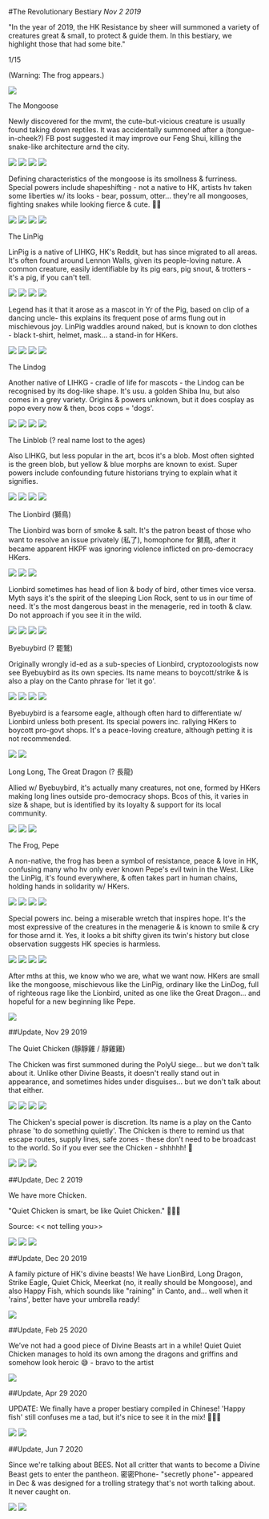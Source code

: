 #The Revolutionary Bestiary
*Nov 2 2019*

"In the year of 2019, the HK Resistance by sheer will summoned a variety of creatures great & small, to protect & guide them. In this bestiary, we highlight those that had some bite."

1/15

(Warning: The frog appears.)

![](images/thread41/t41-p1.jpg)

The Mongoose

Newly discovered for the mvmt, the cute-but-vicious creature is usually found taking down reptiles. It was accidentally summoned after a (tongue-in-cheek?) FB post suggested it may improve our Feng Shui, killing the snake-like architecture arnd the city.

![](images/thread41/t41-p2.jpg)
![](images/thread41/t41-p3.jpg)
![](images/thread41/t41-p4.jpg)
![](images/thread41/t41-p5.jpg)

Defining characteristics of the mongoose is its smollness & furriness. Special powers include shapeshifting - not a native to HK, artists hv taken some liberties w/ its looks - bear, possum, otter... they're all mongooses, fighting snakes while looking fierce & cute. 🥰😍

![](images/thread41/t41-p6.png)
![](images/thread41/t41-p7.jpg)
![](images/thread41/t41-p8.jpg)
![](images/thread41/t41-p9.jpg)

The LinPig

LinPig is a native of  LIHKG, HK's Reddit, but has since migrated to all areas. It's often found around Lennon Walls, given its people-loving nature. A common creature, easily identifiable by its pig ears, pig snout, & trotters - it's a pig, if you can't tell. 

![](images/thread41/t41-p10.jpg)
![](images/thread41/t41-p11.jpg)
![](images/thread41/t41-p12.jpg)
![](images/thread41/t41-p13.jpg)

Legend has it that it arose as a mascot in Yr of the Pig, based on clip of a dancing uncle- this explains its frequent pose of arms flung out in mischievous joy. LinPig waddles around naked, but is known to don clothes - black t-shirt, helmet, mask... a stand-in for HKers. 

![](images/thread41/t41-p14.jpg)
![](images/thread41/t41-p15.jpg)
![](images/thread41/t41-p16.jpg)
![](images/thread41/t41-p17.jpg)

The Lindog

Another native of LIHKG - cradle of life for mascots - the Lindog can be recognised by its dog-like shape. It's usu. a golden Shiba Inu, but also comes in a grey variety. Origins & powers unknown, but it does cosplay as popo every now & then, bcos cops = 'dogs'.

![](images/thread41/t41-p18.jpg)
![](images/thread41/t41-p19.jpg)
![](images/thread41/t41-p20.jpg)
![](images/thread41/t41-p21.jpg)

The Linblob (? real name lost to the ages)

Also LIHKG, but less popular in the art, bcos it's a blob. Most often sighted is the green blob, but yellow & blue morphs are known to exist. Super powers include confounding future historians trying to explain what it signifies. 

![](images/thread41/t41-p22.jpg)
![](images/thread41/t41-p23.jpg)
![](images/thread41/t41-p24.jpg)
![](images/thread41/t41-p25.jpg)

The Lionbird (獅鳥)

The Lionbird was born of smoke & salt. It's the patron beast of those who want to resolve an issue privately (私了), homophone for 獅鳥, after it became apparent HKPF was ignoring violence inflicted on pro-democracy HKers.

![](images/thread41/t41-p26.jpg)
![](images/thread41/t41-p27.jpg)
![](images/thread41/t41-p28.jpg)

Lionbird sometimes has head of lion & body of bird, other times vice versa.  Myth says it's the spirit of the sleeping Lion Rock, sent to us in our time of need. It's the most dangerous beast in the menagerie, red in tooth & claw. Do not approach if you see it in the wild. 

![](images/thread41/t41-p29.jpg)
![](images/thread41/t41-p30.jpg)
![](images/thread41/t41-p31.jpg)
![](images/thread41/t41-p32.jpg)

Byebuybird (? 罷鷲)

Originally wrongly id-ed as a sub-species of Lionbird, cryptozoologists now see Byebuybird as its own species. Its name means to boycott/strike & is also a play on the Canto phrase for 'let it go'.

![](images/thread41/t41-p33.jpg)
![](images/thread41/t41-p34.jpg)
![](images/thread41/t41-p35.jpg)
![](images/thread41/t41-p36.jpg)

Byebuybird is a fearsome eagle, although often hard to differentiate w/ Lionbird unless both present. Its special powers inc. rallying HKers to boycott pro-govt shops. It's a peace-loving creature, although petting it is not recommended.

![](images/thread41/t41-p37.jpg)
![](images/thread41/t41-p38.jpg)

Long Long, The Great Dragon (? 長龍)

Allied w/ Byebuybird, it's actually many creatures, not one, formed by HKers making long lines outside pro-democracy shops. Bcos of this, it varies in size & shape, but is identified by its loyalty & support for its local community. 

![](images/thread41/t41-p39.jpg)
![](images/thread41/t41-p40.png)
![](images/thread41/t41-p41.jpg)

The Frog, Pepe

A non-native, the frog has been a symbol of resistance, peace & love in HK, confusing many who hv only ever known Pepe's evil twin in the West. Like the LinPig, it's found everywhere, & often takes part in human chains, holding hands in solidarity w/ HKers.

![](images/thread41/t41-p42.jpg)
![](images/thread41/t41-p43.jpg)
![](images/thread41/t41-p44.jpg)
![](images/thread41/t41-p45.jpg)

Special powers inc. being a miserable wretch that inspires hope. It's the most expressive of the creatures in the menagerie & is known to smile & cry for those arnd it. Yes, it looks a bit shifty given its twin's history but close observation suggests HK species is harmless.

![](images/thread41/t41-p46.jpg)
![](images/thread41/t41-p47.jpg)
![](images/thread41/t41-p48.jpg)
![](images/thread41/t41-p49.jpg)

After mths at this, we know who we are, what we want now. HKers are small like the mongoose, mischievous like the LinPig, ordinary like the LinDog, full of righteous rage like the Lionbird, united as one like the Great Dragon... and hopeful for a new beginning like Pepe.

![](images/thread41/t41-p50.jpg)

##Update, Nov 29 2019

The Quiet Chicken (靜靜雞 / 靜雞雞)

The Chicken was first summoned during the PolyU siege... but we don't talk about it. Unlike other Divine Beasts, it doesn't really stand out in appearance, and sometimes hides under disguises... but we don't talk about that either.

![](images/thread41/t41-p51.jpg)
![](images/thread41/t41-p52.jpg)
![](images/thread41/t41-p53.jpg)
![](images/thread41/t41-p54.jpg)

The Chicken's special power is discretion. Its name is a play on the Canto phrase 'to do something quietly'. The Chicken is there to remind us that escape routes, supply lines, safe zones - these don't need to be broadcast to the world. So if you ever see the Chicken - shhhhh! 🤫

![](images/thread41/t41-p55.jpg)
![](images/thread41/t41-p56.jpg)
![](images/thread41/t41-p57.jpg)

##Update, Dec 2 2019

We have more Chicken.

"Quiet Chicken is smart, be like Quiet Chicken." 🐔🐔🐔

Source: << not telling you>>

![](images/thread41/t41-p58.jpg)
![](images/thread41/t41-p59.png)
![](images/thread41/t41-p60.jpg)

##Update, Dec 20 2019

A family picture of HK's divine beasts! We have LionBird, Long Dragon, Strike Eagle, Quiet Chick, Meerkat (no, it really should be Mongoose), and also Happy Fish, which sounds like "raining" in Canto, and... well when it 'rains', better have your umbrella ready!

![](images/thread41/t41-p61.png)

##Update, Feb 25 2020

We’ve not had a good piece of Divine Beasts art in a while! Quiet Quiet Chicken manages to hold its own among the dragons and griffins and somehow look heroic 😅 - bravo to the artist

![](images/thread41/t41-p62.jpg)

##Update, Apr 29 2020

UPDATE: We finally have a proper bestiary compiled in Chinese! 'Happy fish' still confuses me a tad, but it's nice to see it in the mix! 🐠🐠🐠

![](images/thread41/t41-p63.jpg)
![](images/thread41/t41-p64.jpg)

##Update, Jun 7 2020

Since we're talking about BEES. Not all critter that wants to become a Divine Beast gets to enter the pantheon. 密密Phone- "secretly phone"- appeared in Dec & was designed for a trolling strategy that's not worth talking about. It never caught on.

![](images/thread41/t41-p65.jpg)
![](images/thread41/t41-p66.jpg)

